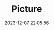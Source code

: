 ---
weight: 1
images:
- /images/edited/52.jpeg
title: Picture
date: 2023-12-07 22:05:56
tags: [luminarneo,work,ilce7m3]
---